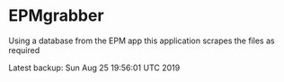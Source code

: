 # EPMgrabber
Using a database from the EPM app this application scrapes the files as required


Latest backup: Sun Aug 25 19:56:01 UTC 2019

